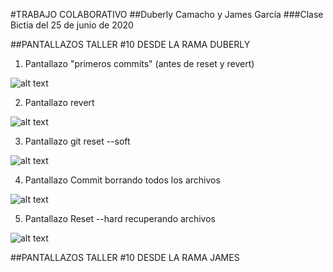 #TRABAJO COLABORATIVO
##Duberly Camacho y James García
###Clase Bictia del 25 de junio de 2020    

##PANTALLAZOS TALLER #10 DESDE LA RAMA DUBERLY
1. Pantallazo "primeros commits" (antes de reset y revert)

![alt text](img/pantallazo_duberly_1 "Logo Title Text 1")

2. Pantallazo revert

![alt text](img/pantallazo_duberly_1 "Logo Title Text 1")

3. Pantallazo git reset --soft

![alt text](img/pantallazo_duberly_1 "Logo Title Text 1")

4. Pantallazo Commit borrando todos los archivos 

![alt text](img/pantallazo_duberly_1 "Logo Title Text 1")

5. Pantallazo Reset --hard  recuperando archivos

![alt text](img/pantallazo_duberly_1 "Logo Title Text 1")

##PANTALLAZOS TALLER #10 DESDE LA RAMA JAMES